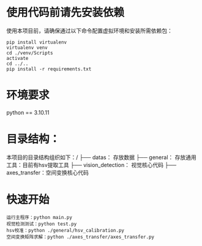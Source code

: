 # 使用代码前请先安装依赖
使用本项目前，请确保通过以下命令配置虚拟环境和安装所需依赖包：
```shell
pip install virtualenv
virtualenv venv
cd ./venv/Scripts
activate
cd ../..
pip install -r requirements.txt
```
# 环境要求
python == 3.10.11

# 目录结构：
本项目的目录结构组织如下：/
├── datas： 存放数据
├── general： 存放通用工具：目前有hsv提取工具
├── vision_detection： 视觉核心代码
├── axes_transfer：空间变换核心代码

# 快速开始
```shell
运行主程序：python main.py
视觉检测测试：python test.py
hsv校准：python ./general/hsv_calibration.py
空间变换矩阵求解：python ./axes_transfer/axes_transfer.py
```